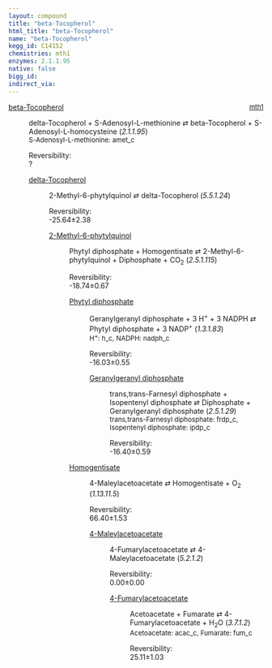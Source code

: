 ```yaml
---
layout: compound
title: "beta-Tocopherol"
html_title: "beta-Tocopherol"
name: "beta-Tocopherol"
kegg_id: C14152
chemistries: mth1
enzymes: 2.1.1.95
native: false
bigg_id:
indirect_via:
---
```

<dl><dt class="rs-product"><a class="link-dark" data-bs-html="true" data-bs-title="KEGG: C14152" data-bs-toggle="tooltip" href="{{ site.url }}{{ site.baseurl }}/compounds/C14152">beta-Tocopherol</a><span style="float: right; max-width: 40%"><a class="link-dark opacity-50" href="{{ site.url }}{{ site.baseurl }}/chemistries/mth1" style="font-size: small; word-wrap: anywhere;">mth1</a></span></dt><dd><p>delta-Tocopherol + S-Adenosyl-L-methionine ⇄ beta-Tocopherol + S-Adenosyl-L-homocysteine (<i>2.1.1.95</i>)<br/><span style="font-size: small;"><span data-bs-html="true" data-bs-title="KEGG: C00019" data-bs-toggle="tooltip">S-Adenosyl-L-methionine</span>: amet_c</span><br/><div class="reversibility_info">Reversibility: <div class="progress"><div aria-valuemax="100" aria-valuemin="0" aria-valuenow="0" class="progress-bar bg-light" role="progressbar" style="width: 100%"></div></div><span>?</span><div class="progress"><div aria-valuemax="10" aria-valuemin="0" aria-valuenow="0" class="progress-bar bg-light" role="progressbar" style="width: 100%"></div></div></div></p><dl><dt><a class="link-dark" data-bs-html="true" data-bs-title="KEGG: C14151" data-bs-toggle="tooltip" href="{{ site.url }}{{ site.baseurl }}/compounds/C14151">delta-Tocopherol</a><span style="float: right; max-width: 40%"><a class="link-dark opacity-50" href="{{ site.url }}{{ site.baseurl }}/chemistries/None" style="font-size: small; word-wrap: anywhere;"></a></span></dt><dd><p>2-Methyl-6-phytylquinol ⇄ delta-Tocopherol (<i>5.5.1.24</i>)<br/><div class="reversibility_info">Reversibility: <div class="progress" style="flex-direction: row-reverse;"><div aria-valuemax="10" aria-valuemin="0" aria-valuenow="-25.64477578957053" class="progress-bar bg-success" role="progressbar" style="width: 256.45%"></div></div><span>-25.64±2.38</span><div class="progress"><div aria-valuemax="10" aria-valuemin="0" aria-valuenow="-25.64477578957053" class="progress-bar bg-danger" role="progressbar" style="width: 0%"></div></div></div></p><dl><dt><a class="link-dark" data-bs-html="true" data-bs-title="KEGG: C15882" data-bs-toggle="tooltip" href="{{ site.url }}{{ site.baseurl }}/compounds/C15882">2-Methyl-6-phytylquinol</a><span style="float: right; max-width: 40%"><a class="link-dark opacity-50" href="{{ site.url }}{{ site.baseurl }}/chemistries/None" style="font-size: small; word-wrap: anywhere;"></a></span></dt><dd><p>Phytyl diphosphate + Homogentisate ⇄ 2-Methyl-6-phytylquinol + Diphosphate + CO<sub>2</sub> (<i>2.5.1.115</i>)<br/><div class="reversibility_info">Reversibility: <div class="progress" style="flex-direction: row-reverse;"><div aria-valuemax="10" aria-valuemin="0" aria-valuenow="-18.743734586508374" class="progress-bar bg-success" role="progressbar" style="width: 187.44%"></div></div><span>-18.74±0.67</span><div class="progress"><div aria-valuemax="10" aria-valuemin="0" aria-valuenow="-18.743734586508374" class="progress-bar bg-danger" role="progressbar" style="width: 0%"></div></div></div></p><dl><dt><a class="link-dark" data-bs-html="true" data-bs-title="KEGG: C05427" data-bs-toggle="tooltip" href="{{ site.url }}{{ site.baseurl }}/compounds/C05427">Phytyl diphosphate</a><span style="float: right; max-width: 40%"><a class="link-dark opacity-50" href="{{ site.url }}{{ site.baseurl }}/chemistries/None" style="font-size: small; word-wrap: anywhere;"></a></span></dt><dd><p>Geranylgeranyl diphosphate + 3 H<sup>+</sup> + 3 NADPH ⇄ Phytyl diphosphate + 3 NADP<sup>+</sup> (<i>1.3.1.83</i>)<br/><span style="font-size: small;"><span data-bs-html="true" data-bs-title="KEGG: C00080" data-bs-toggle="tooltip">H<sup>+</sup></span>: h_c, <span data-bs-html="true" data-bs-title="KEGG: C00005" data-bs-toggle="tooltip">NADPH</span>: nadph_c</span><br/><div class="reversibility_info">Reversibility: <div class="progress" style="flex-direction: row-reverse;"><div aria-valuemax="10" aria-valuemin="0" aria-valuenow="-16.028225716828825" class="progress-bar bg-success" role="progressbar" style="width: 160.28%"></div></div><span>-16.03±0.55</span><div class="progress"><div aria-valuemax="10" aria-valuemin="0" aria-valuenow="-16.028225716828825" class="progress-bar bg-danger" role="progressbar" style="width: 0%"></div></div></div></p><dl><dt><a class="link-dark" data-bs-html="true" data-bs-title="KEGG: C00353" data-bs-toggle="tooltip" href="{{ site.url }}{{ site.baseurl }}/compounds/C00353">Geranylgeranyl diphosphate</a><span style="float: right; max-width: 40%"><a class="link-dark opacity-50" href="{{ site.url }}{{ site.baseurl }}/chemistries/None" style="font-size: small; word-wrap: anywhere;"></a></span></dt><dd><p>trans,trans-Farnesyl diphosphate + Isopentenyl diphosphate ⇄ Diphosphate + Geranylgeranyl diphosphate (<i>2.5.1.29</i>)<br/><span style="font-size: small;"><span data-bs-html="true" data-bs-title="KEGG: C00448" data-bs-toggle="tooltip">trans,trans-Farnesyl diphosphate</span>: frdp_c, <span data-bs-html="true" data-bs-title="KEGG: C00129" data-bs-toggle="tooltip">Isopentenyl diphosphate</span>: ipdp_c</span><br/><div class="reversibility_info">Reversibility: <div class="progress" style="flex-direction: row-reverse;"><div aria-valuemax="10" aria-valuemin="0" aria-valuenow="-16.39616513799608" class="progress-bar bg-success" role="progressbar" style="width: 163.96%"></div></div><span>-16.40±0.59</span><div class="progress"><div aria-valuemax="10" aria-valuemin="0" aria-valuenow="-16.39616513799608" class="progress-bar bg-danger" role="progressbar" style="width: 0%"></div></div></div></p><dl></dl></dd></dl></dd><dt><a class="link-dark" data-bs-html="true" data-bs-title="KEGG: C00544" data-bs-toggle="tooltip" href="{{ site.url }}{{ site.baseurl }}/compounds/C00544">Homogentisate</a><span style="float: right; max-width: 40%"><a class="link-dark opacity-50" href="{{ site.url }}{{ site.baseurl }}/chemistries/None" style="font-size: small; word-wrap: anywhere;"></a></span></dt><dd><p>4-Maleylacetoacetate ⇄ Homogentisate + O<sub>2</sub> (<i>1.13.11.5</i>)<br/><div class="reversibility_info">Reversibility: <div class="progress"><div aria-valuemax="100" aria-valuemin="0" aria-valuenow="0" class="progress-bar bg-success" role="progressbar" style="width: 0%"></div></div><span>66.40±1.53</span><div class="progress"><div aria-valuemax="10" aria-valuemin="0" aria-valuenow="66.40174523089827" class="progress-bar bg-danger" role="progressbar" style="width: 664.02%"></div></div></div></p><dl><dt><a class="link-dark" data-bs-html="true" data-bs-title="KEGG: C01036" data-bs-toggle="tooltip" href="{{ site.url }}{{ site.baseurl }}/compounds/C01036">4-Maleylacetoacetate</a><span style="float: right; max-width: 40%"><a class="link-dark opacity-50" href="{{ site.url }}{{ site.baseurl }}/chemistries/None" style="font-size: small; word-wrap: anywhere;"></a></span></dt><dd><p>4-Fumarylacetoacetate ⇄ 4-Maleylacetoacetate (<i>5.2.1.2</i>)<br/><div class="reversibility_info">Reversibility: <div class="progress"><div aria-valuemax="100" aria-valuemin="0" aria-valuenow="0" class="progress-bar bg-success" role="progressbar" style="width: 0%"></div></div><span>0.00±0.00</span><div class="progress"><div aria-valuemax="10" aria-valuemin="0" aria-valuenow="5.019430929275433e-06" class="progress-bar bg-danger" role="progressbar" style="width: 0.00%"></div><div aria-valuemax="10" aria-valuemin="0" aria-valuenow="5.019430929275433e-06" class="progress-bar bg-warning" role="progressbar" style="width: 0.00%"></div></div></div></p><dl><dt><a class="link-dark" data-bs-html="true" data-bs-title="KEGG: C01061" data-bs-toggle="tooltip" href="{{ site.url }}{{ site.baseurl }}/compounds/C01061">4-Fumarylacetoacetate</a><span style="float: right; max-width: 40%"><a class="link-dark opacity-50" href="{{ site.url }}{{ site.baseurl }}/chemistries/None" style="font-size: small; word-wrap: anywhere;"></a></span></dt><dd><p>Acetoacetate + Fumarate ⇄ 4-Fumarylacetoacetate + H<sub>2</sub>O (<i>3.7.1.2</i>)<br/><span style="font-size: small;"><span data-bs-html="true" data-bs-title="KEGG: C00164" data-bs-toggle="tooltip">Acetoacetate</span>: acac_c, <span data-bs-html="true" data-bs-title="KEGG: C00122" data-bs-toggle="tooltip">Fumarate</span>: fum_c</span><br/><div class="reversibility_info">Reversibility: <div class="progress"><div aria-valuemax="100" aria-valuemin="0" aria-valuenow="0" class="progress-bar bg-success" role="progressbar" style="width: 0%"></div></div><span>25.11±1.03</span><div class="progress"><div aria-valuemax="10" aria-valuemin="0" aria-valuenow="25.114458953043584" class="progress-bar bg-danger" role="progressbar" style="width: 251.14%"></div></div></div></p><dl></dl></dd></dl></dd></dl></dd></dl></dd></dl></dd></dl></dd></dl>